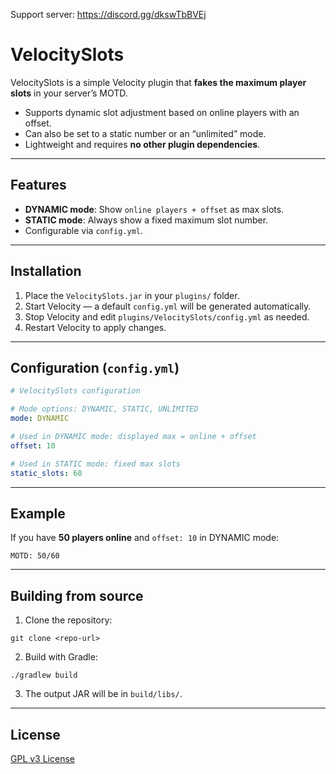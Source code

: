 Support server: https://discord.gg/dkswTbBVEj

# VelocitySlots

VelocitySlots is a simple Velocity plugin that **fakes the maximum player slots** in your server’s MOTD.

* Supports dynamic slot adjustment based on online players with an offset.
* Can also be set to a static number or an “unlimited” mode.
* Lightweight and requires **no other plugin dependencies**.

---

## Features

* **DYNAMIC mode**: Show `online players + offset` as max slots.
* **STATIC mode**: Always show a fixed maximum slot number.
* Configurable via `config.yml`.

---

## Installation

1. Place the `VelocitySlots.jar` in your `plugins/` folder.
2. Start Velocity — a default `config.yml` will be generated automatically.
3. Stop Velocity and edit `plugins/VelocitySlots/config.yml` as needed.
4. Restart Velocity to apply changes.

---

## Configuration (`config.yml`)

```yaml
# VelocitySlots configuration

# Mode options: DYNAMIC, STATIC, UNLIMITED
mode: DYNAMIC

# Used in DYNAMIC mode: displayed max = online + offset
offset: 10

# Used in STATIC mode: fixed max slots
static_slots: 60
```

---

## Example

If you have **50 players online** and `offset: 10` in DYNAMIC mode:

```
MOTD: 50/60
```

---

## Building from source

1. Clone the repository:

```
git clone <repo-url>
```

2. Build with Gradle:

```
./gradlew build
```

3. The output JAR will be in `build/libs/`.

---

## License

[GPL v3 License](LICENSE)